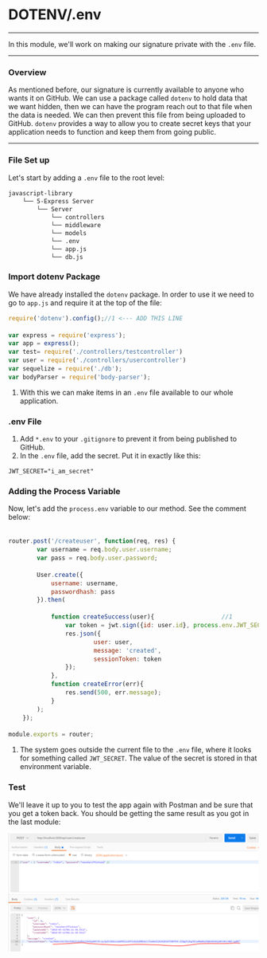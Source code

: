 # DOTENV/.env
---
In this module, we'll work on making our signature private with the `.env` file. 

<hr/>

### Overview
As mentioned before, our signature is currently available to anyone who wants it on GitHub. We can use a package called `dotenv` to hold data that we want hidden, then we can have the program reach out to that file when the data is needed. We can then prevent this file from being uploaded to GitHub. `dotenv` provides a way to allow you to create secret keys that your application needs to function and keep them from going public.

<hr />

### File Set up
Let's start by adding a `.env` file to the root level:

```
javascript-library
    └── 5-Express Server
        └── Server
            └── controllers
            └── middleware
            └── models
            └── .env
            └── app.js
            └── db.js
```

### Import dotenv Package
We have already installed the `dotenv` package. In order to use it we need to go to `app.js` and require it at the top of the file:

```js
require('dotenv').config();//1 <--- ADD THIS LINE

var express = require('express');
var app = express();
var test= require('./controllers/testcontroller')
var user = require('./controllers/usercontroller')
var sequelize = require('./db');
var bodyParser = require('body-parser');

```

1. With this we can make items in an `.env` file available to our whole application.

### .env File
1. Add `*.env` to your `.gitignore` to prevent it from being published to GitHub.
2. In the `.env` file, add the secret. Put it in exactly like this:
```
JWT_SECRET="i_am_secret"
```

### Adding the Process Variable
Now, let's add the `process.env` variable to our method. See the comment below:

```js

router.post('/createuser', function(req, res) {
		var username = req.body.user.username;
		var pass = req.body.user.password;

		User.create({
			username: username,
			passwordhash: pass
		}).then(

			function createSuccess(user){					//1
			    var token = jwt.sign({id: user.id}, process.env.JWT_SECRET, {expiresIn: 60*60*24});
				res.json({
						user: user,
						message: 'created',
						sessionToken: token
				});
			},
			function createError(err){
				res.send(500, err.message);
			}
		);
	});

module.exports = router;

```

1. The system goes outside the current file to the `.env` file, where it looks for something called `JWT_SECRET`. The value of the secret is stored in that environment variable.

### Test 
We'll leave it up to you to test the app again with Postman and be sure that you get a token back. You should be getting the same result as you got in the last module:

![screenshot](assets/03-postman-token.PNG)